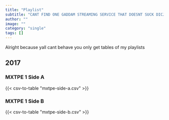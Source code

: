 ```yaml
---
title: "Playlist"
subtitle: "CANT FIND ONE GADDAM STREAMING SERVICE THAT DOESNT SUCK DICJK"
author: ""
image: ""
category: "single"
tags: []
---
```


Alright because yall cant behave you only get tables of my playlists

## 2017

### MXTPE 1 Side A
{{< csv-to-table "mxtpe-side-a.csv" >}}

### MXTPE 1 Side B
{{< csv-to-table "mxtpe-side-b.csv" >}}
